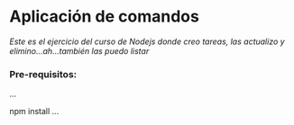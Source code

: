 # Aplicación de comandos

_Este es el ejercicio del curso de Nodejs donde creo tareas, las actualizo y elimino...ah...también las puedo listar_

### Pre-requisitos:

...

npm install
...
